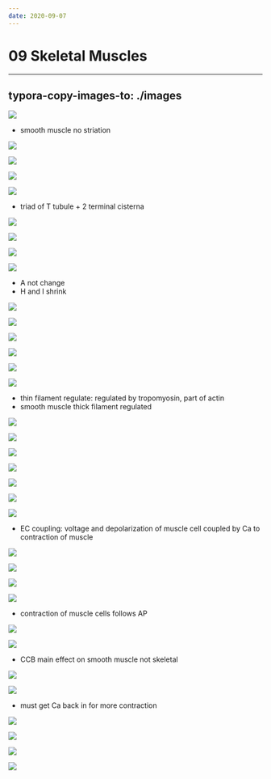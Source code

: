 ```yaml
---
date: 2020-09-07
---
```


# 09 Skeletal Muscles
---

## typora-copy-images-to: ./images

![](https://photos.thisispiggy.com/file/wikiFiles/51A4A3AE-20F3-4712-AD42-F65DD4573205.jpg)

- smooth muscle no striation

![](https://photos.thisispiggy.com/file/wikiFiles/06FE0A9A-CFB3-4FF8-B7FA-A4286CF47C45.jpg)

![](https://photos.thisispiggy.com/file/wikiFiles/C187A3F9-6D40-4D22-8794-E08D09263418.jpg)

![](https://photos.thisispiggy.com/file/wikiFiles/488B0270-E2ED-41CD-BB52-EE29E93B3DB3.jpg)

![](https://photos.thisispiggy.com/file/wikiFiles/310B60C4-1C6A-46D0-B543-D5F8E5AC05E9.jpg)

- triad of T tubule + 2 terminal cisterna

![](https://photos.thisispiggy.com/file/wikiFiles/218BBE63-A32A-4BDD-9716-9D334BC6E42D.jpg)

![](https://photos.thisispiggy.com/file/wikiFiles/7865BF0D-0497-4554-B773-1C6175F0A5C4.jpg)

![](https://photos.thisispiggy.com/file/wikiFiles/C77A82DF-1C41-4692-BF5D-44A7C72A7CF2.jpg)

![](https://photos.thisispiggy.com/file/wikiFiles/E60A6893-412D-4327-AD23-C7CAE5448DCE.jpg)

- A not change
- H and I shrink

![](https://photos.thisispiggy.com/file/wikiFiles/7E3DF000-E7C4-4FBB-9F3F-9340373C9A61.jpg)

![](https://photos.thisispiggy.com/file/wikiFiles/38812823-41A8-426F-8A88-E70BD72072FB.jpg)

![](https://photos.thisispiggy.com/file/wikiFiles/A9939A22-4E12-4AF7-89A2-1A90B59394FA.jpg)

![](https://photos.thisispiggy.com/file/wikiFiles/66A491A1-4D02-4F2B-A05E-8F1E4417416C.jpg)

![](https://photos.thisispiggy.com/file/wikiFiles/13642C75-772B-4558-BAEC-14EBAC649B4C.jpg)

![](https://photos.thisispiggy.com/file/wikiFiles/63F88F4D-8401-42BF-84BD-5FB9517265AA.jpg)

- thin filament regulate: regulated by tropomyosin, part of actin
- smooth muscle thick filament regulated

![](https://photos.thisispiggy.com/file/wikiFiles/CBAD050A-309A-4367-A5CB-047E14D2E939.jpg)

![](https://photos.thisispiggy.com/file/wikiFiles/3A544C5B-E4F1-4118-B9CE-D45668891D17.jpg)

![](https://photos.thisispiggy.com/file/wikiFiles/92A86194-5445-46B6-A84B-9C1F1D872109.jpg)

![](https://photos.thisispiggy.com/file/wikiFiles/68C3E69F-42F0-497F-BF09-B861A46EE50B.jpg)

![](https://photos.thisispiggy.com/file/wikiFiles/EB04CAD2-6281-4BC7-89AA-C9DD40778E9A.jpg)

![](https://photos.thisispiggy.com/file/wikiFiles/8B9A53F8-E471-42D3-948B-15C640871140.jpg)

![](https://photos.thisispiggy.com/file/wikiFiles/4DB133BA-A52C-40D0-8F18-4796B35B3AF7.jpg)

- EC coupling: voltage and depolarization of muscle cell coupled by Ca to contraction of muscle

![](https://photos.thisispiggy.com/file/wikiFiles/462A7538-2B0C-4FBA-B3FC-A8FA2B1D99FC.jpg)

![](https://photos.thisispiggy.com/file/wikiFiles/929C4EE7-A950-426F-BC95-7D3B013ACD08.jpg)

![](https://photos.thisispiggy.com/file/wikiFiles/9C7458D9-FFFA-4D7F-9533-EDA0D378DC88.jpg)

![](https://photos.thisispiggy.com/file/wikiFiles/6ED16C43-B9DB-4513-902B-6C19F08B86EC.jpg)

- contraction of muscle cells follows AP

![](https://photos.thisispiggy.com/file/wikiFiles/1CDCA2EB-A7A0-408A-82CE-F9B6F764A17D.jpg)

![](https://photos.thisispiggy.com/file/wikiFiles/AF0F8E2E-1CBB-4777-80C9-D2345490524C.jpg)

- CCB main effect on smooth muscle not skeletal

![](https://photos.thisispiggy.com/file/wikiFiles/E20F2951-2357-4F1B-BC10-90423FACDC0C.jpg)

![](https://photos.thisispiggy.com/file/wikiFiles/9714AE74-FBF1-4C64-987C-C49A1824F668.jpg)

- must get Ca back in for more contraction

![](https://photos.thisispiggy.com/file/wikiFiles/90DF8B50-D7E1-4481-8DAA-E66CA2B6594C.jpg)

![](https://photos.thisispiggy.com/file/wikiFiles/BEB46FF7-2B0B-46E5-999B-005CAD7001EE.jpg)

![](https://photos.thisispiggy.com/file/wikiFiles/A18E8FAA-B3F9-4F39-AF1F-75B1810A5B8A.jpg)

![](https://photos.thisispiggy.com/file/wikiFiles/B2F224A1-2D26-496E-BEF7-16B6B9973FD1.jpg)
